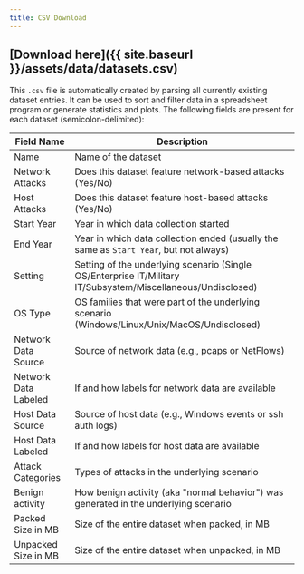 ```yaml
---
title: CSV Download
---
```


## [Download here]({{ site.baseurl }}/assets/data/datasets.csv)

This `.csv` file is automatically created by parsing all currently existing dataset entries.
It can be used to sort and filter data in a spreadsheet program or generate statistics and plots.
The following fields are present for each dataset (semicolon-delimited):

| Field Name           | Description                                                                                                  |
|----------------------|--------------------------------------------------------------------------------------------------------------|
| Name                 | Name of the dataset                                                                                          |
| Network Attacks      | Does this dataset feature network-based attacks (Yes/No)                                                     |
| Host Attacks         | Does this dataset feature host-based attacks (Yes/No)                                                        |
| Start Year           | Year in which data collection started                                                                        |
| End Year             | Year in which data collection ended (usually the same as `Start Year`, but not always)                       |
| Setting              | Setting of the underlying scenario (Single OS/Enterprise IT/Military IT/Subsystem/Miscellaneous/Undisclosed) |
| OS Type              | OS families that were part of the underlying scenario (Windows/Linux/Unix/MacOS/Undisclosed)                 |
| Network Data Source  | Source of network data (e.g., pcaps or NetFlows)                                                             |
| Network Data Labeled | If and how labels for network data are available                                                             |
| Host Data Source     | Source of host data (e.g., Windows events or ssh auth logs)                                                  |
| Host Data Labeled    | If and how labels for host data are available                                                                |
| Attack Categories    | Types of attacks in the underlying scenario                                                                  |
| Benign activity      | How benign activity (aka "normal behavior") was generated in the underlying scenario                         |
| Packed Size in MB    | Size of the entire dataset when packed, in MB                                                                |
| Unpacked Size in MB  | Size of the entire dataset when unpacked, in MB                                                              |
